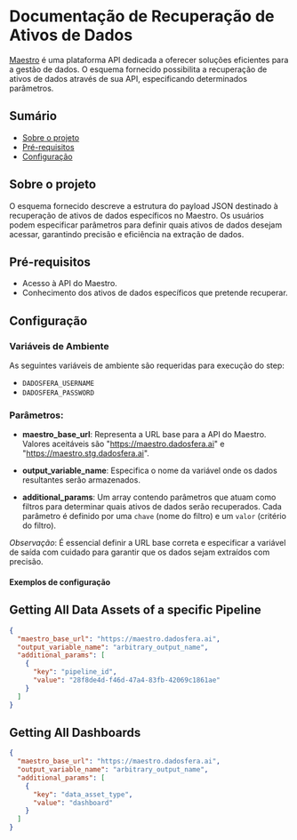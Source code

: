 # Documentação de Recuperação de Ativos de Dados

[Maestro](https://maestro.dadosfera.ai) é uma plataforma API dedicada a oferecer soluções eficientes para a gestão de dados. O esquema fornecido possibilita a recuperação de ativos de dados através de sua API, especificando determinados parâmetros.


## Sumário

- [Sobre o projeto](#sobre-o-projeto)
- [Pré-requisitos](#pré-requisitos)
- [Configuração](#configuração)

## Sobre o projeto

O esquema fornecido descreve a estrutura do payload JSON destinado à recuperação de ativos de dados específicos no Maestro. Os usuários podem especificar parâmetros para definir quais ativos de dados desejam acessar, garantindo precisão e eficiência na extração de dados.

## Pré-requisitos

- Acesso à API do Maestro.
- Conhecimento dos ativos de dados específicos que pretende recuperar.

## Configuração

### Variáveis de Ambiente

As seguintes variáveis de ambiente são requeridas para execução do step:

- `DADOSFERA_USERNAME`
- `DADOSFERA_PASSWORD`

### Parâmetros:

- **maestro_base_url**: Representa a URL base para a API do Maestro. Valores aceitáveis são "https://maestro.dadosfera.ai" e "https://maestro.stg.dadosfera.ai".

- **output_variable_name**: Especifica o nome da variável onde os dados resultantes serão armazenados.

- **additional_params**: Um array contendo parâmetros que atuam como filtros para determinar quais ativos de dados serão recuperados. Cada parâmetro é definido por uma `chave` (nome do filtro) e um `valor` (critério do filtro).

_Observação_: É essencial definir a URL base correta e especificar a variável de saída com cuidado para garantir que os dados sejam extraídos com precisão.


#### Exemplos de configuração

## Getting All Data Assets of a specific Pipeline

```json
{
  "maestro_base_url": "https://maestro.dadosfera.ai",
  "output_variable_name": "arbitrary_output_name",
  "additional_params": [
    {
      "key": "pipeline_id",
      "value": "28f8de4d-f46d-47a4-83fb-42069c1861ae"
    }
  ]
}
```


## Getting All Dashboards

```json
{
  "maestro_base_url": "https://maestro.dadosfera.ai",
  "output_variable_name": "arbitrary_output_name",
  "additional_params": [
    {
      "key": "data_asset_type",
      "value": "dashboard"
    }
  ]
}
```